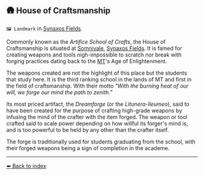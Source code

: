 ## 🛖 House of Craftsmanship

`🖼️ Landmark` in [Synaxos Fields](/synaxos_fields.md).

Commonly known as the *Artifice School of Crafts*, the House of Craftsmanship is situated at [Somnivale](/somnivale.md), [Synaxos Fields](/synaxos_fields.md). It is famed for creating weapons and tools nigh-impossible to scratch nor break with forging practices dating back to the [MT](/mindtech_institute.md)'s Age of Enlightenment.

The weapons created are not the highlight of this place but the students that study here. It is the third ranking school in the lands of MT and first in the field of craftsmanship. With their motto *"With the burning heat of our will, we forge our mind the path to zenith."*

Its most priced artifact, the *Dreamforge* (or the *Litunera-lleumeo*), said to have been created for the purpose of crafting high-grade weapons by infusing the mind of the crafter with the item forged. The weapon or tool crafted said to scale power depending on how willful its forger's mind is, and is too powerful to be held by any other than the crafter itself.

The forge is traditionally used for students graduating from the school, with their forged weapons being a sign of completion in the academe.


----------
[⬅️ Back to index](/index.md#1b90_s)